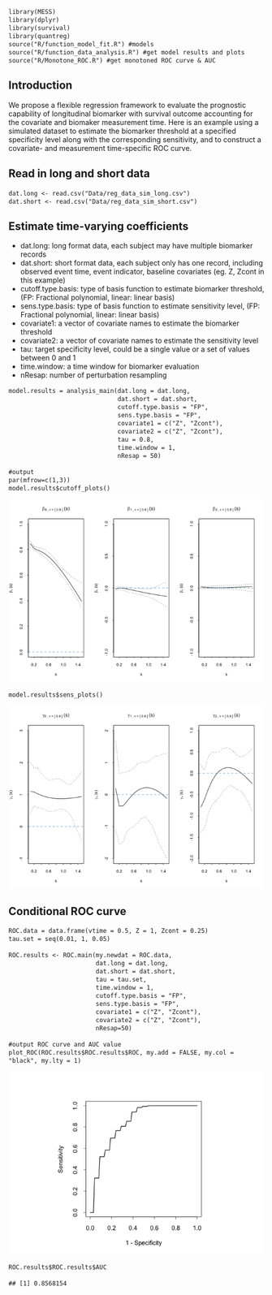     library(MESS)
    library(dplyr)
    library(survival)
    library(quantreg)
    source("R/function_model_fit.R") #models
    source("R/function_data_analysis.R") #get model results and plots
    source("R/Monotone_ROC.R") #get monotoned ROC curve & AUC

## Introduction

We propose a flexible regression framework to evaluate the prognostic
capability of longitudinal biomarker with survival outcome accounting
for the covariate and biomaker measurement time. Here is an example
using a simulated dataset to estimate the biomarker threshold at a
specified specificity level along with the corresponding sensitivity,
and to construct a covariate- and measurement time-specific ROC curve.

## Read in long and short data

    dat.long <- read.csv("Data/reg_data_sim_long.csv")
    dat.short <- read.csv("Data/reg_data_sim_short.csv")

## Estimate time-varying coefficients

-   dat.long: long format data, each subject may have multiple biomarker
    records
-   dat.short: short format data, each subject only has one record,
    including observed event time, event indicator, baseline covariates
    (eg. Z, Zcont in this example)
-   cutoff.type.basis: type of basis function to estimate biomarker
    threshold, (FP: Fractional polynomial, linear: linear basis)
-   sens.type.basis: type of basis function to estimate sensitivity
    level, (FP: Fractional polynomial, linear: linear basis)
-   covariate1: a vector of covariate names to estimate the biomarker
    threshold
-   covariate2: a vector of covariate names to estimate the sensitivity
    level
-   tau: target specificity level, could be a single value or a set of
    values between 0 and 1
-   time.window: a time window for biomarker evaluation
-   nResap: number of perturbation resampling

<!-- -->

    model.results = analysis_main(dat.long = dat.long, 
                                  dat.short = dat.short, 
                                  cutoff.type.basis = "FP", 
                                  sens.type.basis = "FP", 
                                  covariate1 = c("Z", "Zcont"), 
                                  covariate2 = c("Z", "Zcont"), 
                                  tau = 0.8, 
                                  time.window = 1,
                                  nResap = 50)

    #output
    par(mfrow=c(1,3))
    model.results$cutoff_plots() 

![](README_files/figure-markdown_strict/unnamed-chunk-3-1.png)

    model.results$sens_plots()

![](README_files/figure-markdown_strict/unnamed-chunk-3-2.png)

## Conditional ROC curve

    ROC.data = data.frame(vtime = 0.5, Z = 1, Zcont = 0.25)
    tau.set = seq(0.01, 1, 0.05)

    ROC.results <- ROC.main(my.newdat = ROC.data,
                            dat.long = dat.long,
                            dat.short = dat.short, 
                            tau = tau.set, 
                            time.window = 1,
                            cutoff.type.basis = "FP",
                            sens.type.basis = "FP",
                            covariate1 = c("Z", "Zcont"), 
                            covariate2 = c("Z", "Zcont"),
                            nResap=50)

    #output ROC curve and AUC value
    plot_ROC(ROC.results$ROC.results$ROC, my.add = FALSE, my.col = "black", my.lty = 1)

![](README_files/figure-markdown_strict/unnamed-chunk-4-1.png)

    ROC.results$ROC.results$AUC

    ## [1] 0.8568154
